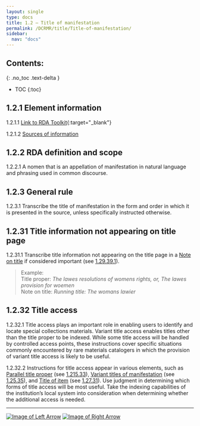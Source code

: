 ```yaml
---
layout: single
type: docs
title: 1.2 — Title of manifestation
permalink: /DCRMR/title/Title-of-manifestation/
sidebar:
  nav: "docs"
---
```


## Contents:
{: .no_toc .text-delta }

- TOC
{:toc}

## 1.2.1 Element information

<a name="1.2.1.1">1.2.1.1</a> [Link to RDA Toolkit](https://access.rdatoolkit.org/Content?externalId=en-US_ala-6d73e093-3928-3314-ad35-cc4afb3e3e3b){:target="_blank"}

<a name="1.2.1.2">1.2.1.2</a> [Sources of information](/DCRMR/title/#1011-sources-of-information)

## 1.2.2 RDA definition and scope

<a name="1.2.2.1">1.2.2.1</a> A nomen that is an appellation of manifestation in natural language and phrasing used in common discourse.

## 1.2.3 General rule

<a name="1.2.3.1">1.2.3.1</a> Transcribe the title of manifestation in the form and order in which it is presented in the source, unless specifically instructed otherwise.

## 1.2.31 Title information not appearing on title page

<a name="1.2.31.1">1.2.31.1</a> Transcribe title information not appearing on the title page in a [Note on title](/DCRMR/title/Note-on-title) if considered important (see [1.29.39.1](/DCRMR/title/Note-on-title/#1.29.39.1)).

>Example:  
>Title proper: <CITE>The lawes resolutions of womens rights, or, The lawes provision for woemen</CITE>  
>Note on title: <CITE>Running title: The womans lawier</CITE>  

## 1.2.32 Title access

<a name="1.2.32.1">1.2.32.1</a> Title access plays an important role in enabling users to identify and locate special collections materials. Variant title access enables titles other than the title proper to be indexed. While some title access will be handled by controlled access points, these instructions cover specific situations commonly encountered by rare materials catalogers in which the provision of variant title access is likely to be useful. 
 
<a name="1.2.32.2">1.2.32.2</a>  Instructions for title access appear in various elements, such as [Parallel title proper](/DCRMR/title/Parallel-title-proper) (see [1.215.33](/DCRMR/title/Parallel-title-proper/#121533-title-access-for-parallel-titles-proper)), [Variant titles of manifestation](/DCRMR/title/Variant-title-of-manifestation) (see [1.25.35](/DCRMR/title/Variant-title-of-manifestation/#12535-title-access-for-variant-titles)), and [Title of item](/DCRMR/title/Title-of-item) (see [1.27.31](/DCRMR/title/Title-of-item/#12731-title-access-for-item-specific-titles)). Use judgment in determining which forms of title access will be most useful. Take the indexing capabilities of the institution’s local system into consideration when determining whether the additional access is needed.

---

[![Image of Left Arrow](https://rbms-bsc.github.io/DCRMR/assets/pictures/navigation/Arrow_Left.png "1 — Title")](/DCRMR/title/) [![Image of Right Arrow](https://rbms-bsc.github.io/DCRMR/assets/pictures/navigation/Arrow_Right.png "1.21 — Title proper")](/DCRMR/title/Title-proper/)
